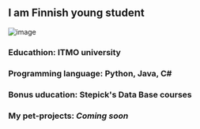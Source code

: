 ## I am Finnish young student
![image](https://github.com/user-attachments/assets/bb97eba5-4b40-46f3-8b8d-d622b5561a55)
### Educathion: ITMO university
### Programming language: Python, Java, C#
### Bonus uducation: Stepick's Data Base courses
### My pet-projects: *Coming soon*
 
